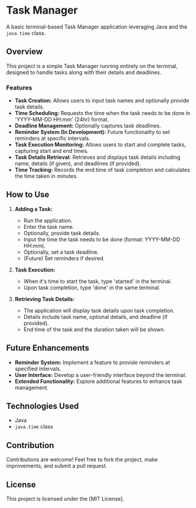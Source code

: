 # Task Manager

A basic terminal-based Task Manager application leveraging Java and the `java.time` class.

## Overview

This project is a simple Task Manager running entirely on the terminal, designed to handle tasks along with their details and deadlines.

### Features

- **Task Creation:** Allows users to input task names and optionally provide task details.
- **Time Scheduling:** Requests the time when the task needs to be done in 'YYYY-MM-DD HH:mm' (24hr) format.
- **Deadline Management:** Optionally captures task deadlines.
- **Reminder System (In Development):** Future functionality to set reminders at specific intervals.
- **Task Execution Monitoring:** Allows users to start and complete tasks, capturing start and end times.
- **Task Details Retrieval:** Retrieves and displays task details including name, details (if given), and deadlines (if provided).
- **Time Tracking:** Records the end time of task completion and calculates the time taken in minutes.

## How to Use

1. **Adding a Task:**
    - Run the application.
    - Enter the task name.
    - Optionally, provide task details.
    - Input the time the task needs to be done (format: YYYY-MM-DD HH:mm).
    - Optionally, set a task deadline.
    - (Future) Set reminders if desired.

2. **Task Execution:**
    - When it's time to start the task, type 'started' in the terminal.
    - Upon task completion, type 'done' in the same terminal.

3. **Retrieving Task Details:**
    - The application will display task details upon task completion.
    - Details include task name, optional details, and deadline (if provided).
    - End time of the task and the duration taken will be shown.

## Future Enhancements

- **Reminder System:** Implement a feature to provide reminders at specified intervals.
- **User Interface:** Develop a user-friendly interface beyond the terminal.
- **Extended Functionality:** Explore additional features to enhance task management.

## Technologies Used

- Java
- `java.time` class

## Contribution

Contributions are welcome! Feel free to fork the project, make improvements, and submit a pull request.

## License

This project is licensed under the [MIT License].
